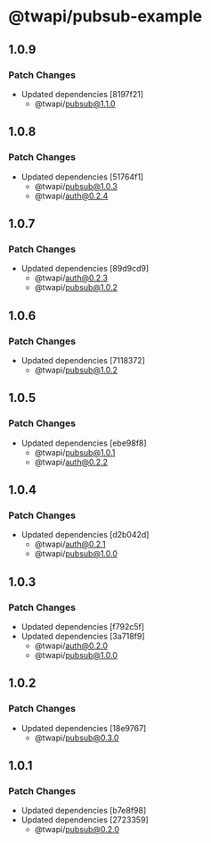 # @twapi/pubsub-example

## 1.0.9

### Patch Changes

- Updated dependencies [8197f21]
  - @twapi/pubsub@1.1.0

## 1.0.8

### Patch Changes

- Updated dependencies [51764f1]
  - @twapi/pubsub@1.0.3
  - @twapi/auth@0.2.4

## 1.0.7

### Patch Changes

- Updated dependencies [89d9cd9]
  - @twapi/auth@0.2.3
  - @twapi/pubsub@1.0.2

## 1.0.6

### Patch Changes

- Updated dependencies [7118372]
  - @twapi/pubsub@1.0.2

## 1.0.5

### Patch Changes

- Updated dependencies [ebe98f8]
  - @twapi/pubsub@1.0.1
  - @twapi/auth@0.2.2

## 1.0.4

### Patch Changes

- Updated dependencies [d2b042d]
  - @twapi/auth@0.2.1
  - @twapi/pubsub@1.0.0

## 1.0.3

### Patch Changes

- Updated dependencies [f792c5f]
- Updated dependencies [3a718f9]
  - @twapi/auth@0.2.0
  - @twapi/pubsub@1.0.0

## 1.0.2

### Patch Changes

- Updated dependencies [18e9767]
  - @twapi/pubsub@0.3.0

## 1.0.1

### Patch Changes

- Updated dependencies [b7e8f98]
- Updated dependencies [2723359]
  - @twapi/pubsub@0.2.0
